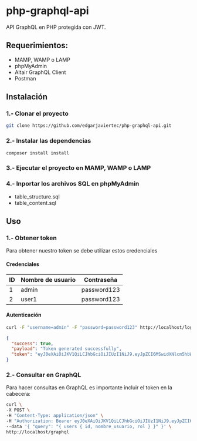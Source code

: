 # php-graphql-api

API GraphQL en PHP protegida con JWT.

## Requerimientos:

* MAMP, WAMP o LAMP
* phpMyAdmin
* Altair GraphQL Client
* Postman

## Instalación

### 1.- Clonar el proyecto

```bash
git clone https://github.com/edgarjaviertec/php-graphql-api.git
```

### 2.- Instalar las dependencias

```bash
composer install install
```

### 3.- Ejecutar el proyecto en MAMP, WAMP o LAMP

### 4.- Inportar los archivos SQL en phpMyAdmin

* table_structure.sql
* table_content.sql

## Uso

### 1.- Obtener token

Para obtener nuestro token se debe utilizar estos credenciales

#### Credenciales

| ID | Nombre de usuario | Contraseña | 
|----|-------------------|------------|
| 1  | admin             |password123    |
| 2  | user1              |password123    |

#### Autenticación

```bash
curl -F "username=admin" -F "password=password123" http://localhost/login
```

```json
{
  "success": true,
  "payload": "Token generated successfully",
  "token": "eyJ0eXAiOiJKV1QiLCJhbGciOiJIUzI1NiJ9.eyJpZCI6MSwidXNlcm5hbWUiOiJhZG1pbiIsInJvbGUiOiJhZG1pbiIsImV4cCI6MTYxOTY0OTE2N30.jxCDLSibKERniQUu7kkaM7qMUJIyC-CGo8UBfULJph8"
}
```

### 2.- Consultar en GraphQL

Para hacer consultas en GraphQL es importante incluir el token en la cabecera:

```bash
curl \
-X POST \
-H "Content-Type: application/json" \
-H "Authorization: Bearer eyJ0eXAiOiJKV1QiLCJhbGciOiJIUzI1NiJ9.eyJpZCI6MSwidXNlcm5hbWUiOiJhZG1pbiIsInJvbGUiOiJhZG1pbiIsImV4cCI6MTYxOTY0OTE2N30.jxCDLSibKERniQUu7kkaM7qMUJIyC-CGo8UBfULJph8" \
--data '{ "query": "{ users { id, nombre_usuario, rol } }" }' \
http://localhost/graphql
```
